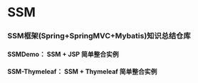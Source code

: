 # SSM
### SSM框架(Spring+SpringMVC+Mybatis)知识总结仓库

#### SSMDemo： SSM + JSP 简单整合实例

#### SSM-Thymeleaf： SSM + Thymeleaf 简单整合实例


